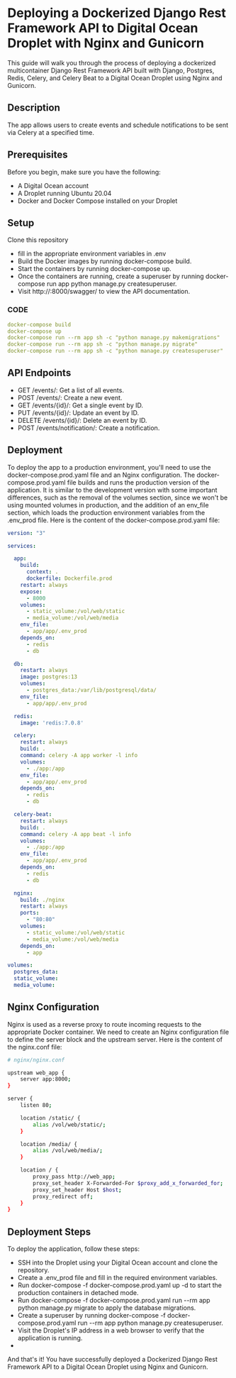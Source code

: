 # Deploying a Dockerized Django Rest Framework API to Digital Ocean Droplet with Nginx and Gunicorn
This guide will walk you through the process of deploying a dockerized multicontainer Django Rest Framework API built with Django, Postgres, Redis, Celery, and Celery Beat to a Digital Ocean Droplet using Nginx and Gunicorn.

## Description
The app allows users to create events and schedule notifications to be sent via Celery at a specified time.



## Prerequisites
Before you begin, make sure you have the following:

- A Digital Ocean account
- A Droplet running Ubuntu 20.04
- Docker and Docker Compose installed on your Droplet


## Setup
Clone this repository
- fill in the appropriate environment variables in .env
- Build the Docker images by running docker-compose build.
- Start the containers by running docker-compose up.
- Once the containers are running, create a superuser by running docker-compose run app python manage.py createsuperuser.
- Visit http://<your-host>:8000/swagger/ to view the API documentation.
### CODE
```yaml
docker-compose build
docker-compose up
docker-compose run --rm app sh -c "python manage.py makemigrations"
docker-compose run --rm app sh -c "python manage.py migrate"
docker-compose run --rm app sh -c "python manage.py createsuperuser"
```

## API Endpoints
- GET /events/: Get a list of all events.
- POST /events/: Create a new event.
- GET /events/{id}/: Get a single event by ID.
- PUT /events/{id}/: Update an event by ID.
- DELETE /events/{id}/: Delete an event by ID.
- POST /events/notification/: Create a notification.

## Deployment
To deploy the app to a production environment, you'll need to use the docker-compose.prod.yaml file and an Nginx configuration.
The docker-compose.prod.yaml file builds and runs the production version of the application. It is similar to the development version with some important differences, such as the removal of the volumes section, since we won't be using mounted volumes in production, and the addition of an env_file section, which loads the production environment variables from the .env_prod file. Here is the content of the docker-compose.prod.yaml file: 

```yaml
version: "3"

services:

  app:
    build:
      context: .
      dockerfile: Dockerfile.prod
    restart: always
    expose:
      - 8000
    volumes:
      - static_volume:/vol/web/static
      - media_volume:/vol/web/media
    env_file:
      - app/app/.env_prod
    depends_on:
      - redis
      - db

  db:
    restart: always
    image: postgres:13
    volumes:
      - postgres_data:/var/lib/postgresql/data/
    env_file:
      - app/app/.env_prod

  redis:
    image: 'redis:7.0.8'

  celery:
    restart: always
    build: .
    command: celery -A app worker -l info
    volumes:
      - ./app:/app
    env_file:
      - app/app/.env_prod
    depends_on:
      - redis
      - db

  celery-beat:
    restart: always
    build: .
    command: celery -A app beat -l info
    volumes:
      - ./app:/app
    env_file:
      - app/app/.env_prod
    depends_on:
      - redis
      - db

  nginx:
    build: ./nginx
    restart: always
    ports:
      - "80:80"
    volumes:
      - static_volume:/vol/web/static
      - media_volume:/vol/web/media
    depends_on:
      - app

volumes:
  postgres_data:
  static_volume:
  media_volume:
```

## Nginx Configuration

Nginx is used as a reverse proxy to route incoming requests to the appropriate Docker container. We need to create an Nginx configuration file to define the server block and the upstream server. Here is the content of the nginx.conf file:
````bash
# nginx/nginx.conf

upstream web_app {
    server app:8000;
}

server {
    listen 80;

    location /static/ {
        alias /vol/web/static/;
    }

    location /media/ {
        alias /vol/web/media/;
    }

    location / {
        proxy_pass http://web_app;
        proxy_set_header X-Forwarded-For $proxy_add_x_forwarded_for;
        proxy_set_header Host $host;
        proxy_redirect off;
    }
}

````

## Deployment Steps
To deploy the application, follow these steps:

- SSH into the Droplet using your Digital Ocean account and clone the repository.
- Create a .env_prod file and fill in the required environment variables.
- Run docker-compose -f docker-compose.prod.yaml up -d to start the production containers in detached mode.
- Run docker-compose -f docker-compose.prod.yaml run --rm app python manage.py migrate to apply the database migrations.
- Create a superuser by running docker-compose -f docker-compose.prod.yaml run --rm app python manage.py createsuperuser.
- Visit the Droplet's IP address in a web browser to verify that the application is running.
- 
And that's it! You have successfully deployed a Dockerized Django Rest Framework API to a Digital Ocean Droplet using Nginx and Gunicorn.